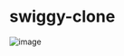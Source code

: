 # swiggy-clone

![image](https://github.com/codewithsonu7/swiggy-clone/assets/147019061/93b122f1-8d12-4325-92e0-771f9ffd3b4b)
